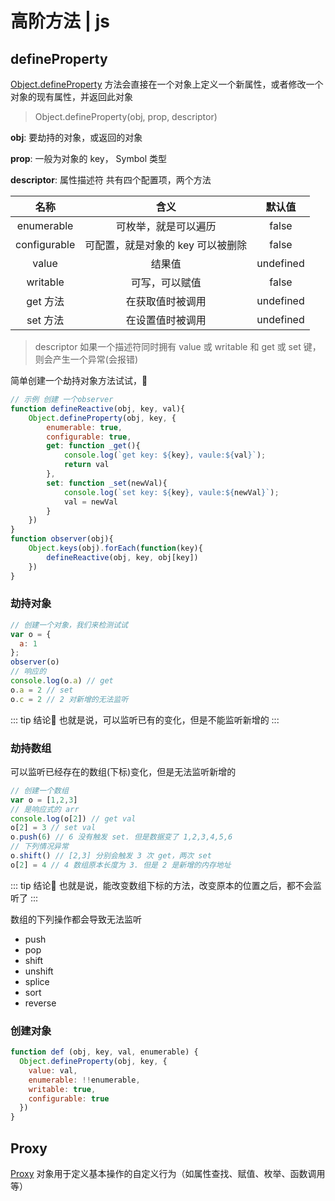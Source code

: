 # 高阶方法 | js

## defineProperty

[Object.defineProperty](https://developer.mozilla.org/zh-CN/docs/Web/JavaScript/Reference/Global_Objects/Object/defineProperty) 方法会直接在一个对象上定义一个新属性，或者修改一个对象的现有属性，并返回此对象

> Object.defineProperty(obj, prop, descriptor)

**obj**: 要劫持的对象，或返回的对象

**prop**: 一般为对象的 key， Symbol 类型

**descriptor**: 属性描述符  共有四个配置项，两个方法

|名称|含义|默认值|
|:-:|:-:|:-:|
|enumerable|可枚举，就是可以遍历|false|
|configurable|可配置，就是对象的 key 可以被删除|false|
|value|结果值|undefined|
|writable|可写，可以赋值|false|
|get 方法|在获取值时被调用|undefined|
|set 方法|在设置值时被调用|undefined|
> descriptor 如果一个描述符同时拥有 value 或 writable 和 get 或 set 键，则会产生一个异常(会报错)

简单创建一个劫持对象方法试试，🍺

```js
// 示例 创建 一个observer
function defineReactive(obj, key, val){
    Object.defineProperty(obj, key, {
        enumerable: true,
        configurable: true,
        get: function _get(){
            console.log(`get key: ${key}, vaule:${val}`);
            return val
        },
        set: function _set(newVal){
            console.log(`set key: ${key}, vaule:${newVal}`);
            val = newVal
        }
    })
}
function observer(obj){
    Object.keys(obj).forEach(function(key){
        defineReactive(obj, key, obj[key])
    })
}
```

### 劫持对象

```js
// 创建一个对象，我们来检测试试
var o = {
  a: 1
};
observer(o)
// 响应的
console.log(o.a) // get
o.a = 2 // set
o.c = 2 // 2 对新增的无法监听
```

::: tip 结论🍺
也就是说，可以监听已有的变化，但是不能监听新增的
:::

### 劫持数组

可以监听已经存在的数组(下标)变化，但是无法监听新增的

```js
// 创建一个数组
var o = [1,2,3]
// 是响应式的 arr
console.log(o[2]) // get val
o[2] = 3 // set val
o.push(6) // 6 没有触发 set. 但是数据变了 1,2,3,4,5,6
// 下列情况异常
o.shift() // [2,3] 分别会触发 3 次 get，两次 set
o[2] = 4 // 4 数组原本长度为 3. 但是 2 是新增的内存地址
```

::: tip 结论🍺
也就是说，能改变数组下标的方法，改变原本的位置之后，都不会监听了
:::

数组的下列操作都会导致无法监听

- push
- pop
- shift
- unshift
- splice
- sort
- reverse

### 创建对象

```js
function def (obj, key, val, enumerable) {
  Object.defineProperty(obj, key, {
    value: val,
    enumerable: !!enumerable,
    writable: true,
    configurable: true
  })
}
```

## Proxy

[Proxy](https://developer.mozilla.org/zh-CN/docs/Web/JavaScript/Reference/Global_Objects/Proxy) 对象用于定义基本操作的自定义行为（如属性查找、赋值、枚举、函数调用等）
